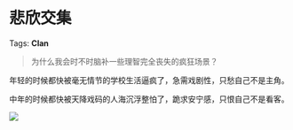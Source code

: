 # 悲欣交集

Tags: **Clan**

> 为什么我会时不时脑补一些理智完全丧失的疯狂场景？



年轻的时候都快被毫无情节的学校生活逼疯了，急需戏剧性，只愁自己不是主角。

中年的时候都快被天降戏码的人海沉浮整怕了，跪求安宁感，只恨自己不是看客。

![](https://pica.zhimg.com/50/v2-fc9acce92796151dc285080de8200e92_720w.jpg?source=1940ef5c)

